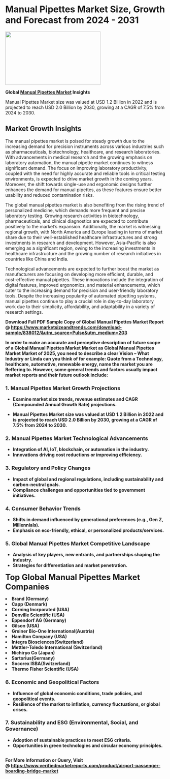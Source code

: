 <H1>Manual Pipettes Market Size, Growth and Forecast from 2024 - 2031</H1><img class="aligncenter size-medium wp-image-584254" src="https://thirdeyenews.in/wp-content/uploads/2024/09/Global-Market-Research-300x168.jpeg" alt="" width="300" height="168" /><p><strong>Global&nbsp;<a href="https://www.marketsizeandtrends.com/download-sample/838012/&amp;utm_source=Pulse&amp;utm_medium=203">Manual Pipettes Market</a> Insights</strong></p><p>Manual Pipettes Market size was valued at USD 1.2 Billion in 2022 and is projected to reach USD 2.0 Billion by 2030, growing at a CAGR of 7.5% from 2024 to 2030.</p><p><h2>Market Growth Insights</h2> <p>The manual pipettes market is poised for steady growth due to the increasing demand for precision instruments across various industries such as pharmaceuticals, biotechnology, healthcare, and research laboratories. With advancements in medical research and the growing emphasis on laboratory automation, the manual pipette market continues to witness significant demand. The focus on improving laboratory productivity, coupled with the need for highly accurate and reliable tools in critical testing environments, is expected to drive market growth in the coming years. Moreover, the shift towards single-use and ergonomic designs further enhances the demand for manual pipettes, as these features ensure better usability and reduced contamination risks.</p> <p><strong></strong></p> <p>The global manual pipettes market is also benefiting from the rising trend of personalized medicine, which demands more frequent and precise laboratory testing. Growing research activities in biotechnology, pharmaceuticals, and clinical diagnostics are expected to contribute positively to the market’s expansion. Additionally, the market is witnessing regional growth, with North America and Europe leading in terms of market share due to their well-established healthcare infrastructures and strong investments in research and development. However, Asia-Pacific is also emerging as a significant region, owing to the increasing investments in healthcare infrastructure and the growing number of research initiatives in countries like China and India.</p> <p>Technological advancements are expected to further boost the market as manufacturers are focusing on developing more efficient, durable, and cost-effective manual pipettes. These innovations include the integration of digital features, improved ergonomics, and material enhancements, which cater to the increasing demand for precision and user-friendly laboratory tools. Despite the increasing popularity of automated pipetting systems, manual pipettes continue to play a crucial role in day-to-day laboratory work due to their simplicity, affordability, and adaptability in a variety of research settings.</p> <p><strong></p><p><span class=""><strong>Download Full PDF Sample Copy of Global Manual Pipettes Market Report</strong> @ <a href="https://www.marketsizeandtrends.com/download-sample/838012/&amp;utm_source=Pulse&amp;utm_medium=203" target="_blank">https://www.marketsizeandtrends.com/download-sample/838012/&amp;utm_source=Pulse&amp;utm_medium=203</a></span></p><p>In order to make an accurate and perceptive description of future scope of a Global&nbsp;Manual Pipettes Market Market as Global&nbsp;Manual Pipettes Market Market of 2025, you need to describe a clear Vision &ndash; What Industry or Linda can you think of for example: Quote from a Technology, healthcare, automotive, renewable energy, name the market you are Reffering to. However, some general trends and factors usually impact market reports and their future outlook include:</p><h3>1.&nbsp;<strong>Manual Pipettes Market Growth Projections</strong></h3><ul><li>Examine market size trends, revenue estimates and CAGR (Compounded Annual Growth Rate) projections.</li><li><p>Manual Pipettes Market size was valued at USD 1.2 Billion in 2022 and is projected to reach USD 2.0 Billion by 2030, growing at a CAGR of 7.5% from 2024 to 2030.</p></li></ul><h3>2.&nbsp;<strong>Manual Pipettes Market Technological Advancements</strong></h3><ul><li>Integration of AI, IoT, blockchain, or automation in the industry.</li><li>Innovations driving cost reductions or improving efficiency.</li></ul><h3>3.&nbsp;<strong>Regulatory and Policy Changes</strong></h3><ul><li>Impact of global and regional regulations, including sustainability and carbon-neutral goals.</li><li>Compliance challenges and opportunities tied to government initiatives.</li></ul><h3>4.&nbsp;<strong>Consumer Behavior Trends</strong></h3><ul><li>Shifts in demand influenced by generational preferences (e.g., Gen Z, Millennials).</li><li>Emphasis on eco-friendly, ethical, or personalized products/services.</li></ul><h3>5.&nbsp;<strong>Global Manual Pipettes Market Competitive Landscape</strong></h3><ul><li>Analysis of key players, new entrants, and partnerships shaping the industry.</li><li>Strategies for differentiation and market penetration.</li></ul><p data-pm-slice="1 1 []"><span style="color: inherit; font-family: inherit; font-size: 25px;">Top Global Manual Pipettes Market Companies</span></p><div class="" data-test-id=""><p><li>Brand (Germany)</li><li> Capp (Denmark)</li><li> Corning Incrporated (USA)</li><li> Denville Scientific (USA)</li><li> Eppendorf AG (Germany)</li><li> Gilson (USA)</li><li> Greiner Bio-One International(Austria)</li><li> Hamilton Company (USA)</li><li> Integra Biosciences(Switzerland)</li><li> Mettler-Toledo International (Switzerland)</li><li> Nichiryo Co (Japan)</li><li> Sartorius(Germany)</li><li> Socorex ISBA(Switzerland)</li><li> Thermo Fisher Scientific (USA)</li></p></div><h3>6.&nbsp;<strong>Economic and Geopolitical Factors</strong></h3><ul><li>Influence of global economic conditions, trade policies, and geopolitical events.</li><li>Resilience of the market to inflation, currency fluctuations, or global crises.</li></ul><h3>7.&nbsp;<strong>Sustainability and ESG (Environmental, Social, and Governance)</strong></h3><ul><li>Adoption of sustainable practices to meet ESG criteria.</li><li>Opportunities in green technologies and circular economy principles.</li></ul><h2><strong style="font-size: 14px;">For More Information or Query, Visit @&nbsp;</strong><a style="background-color: #ffffff; font-size: 14px;" href="https://www.marketsizeandtrends.com/report/manual-pipettes-market/" target="_blank">https://www.verifiedmarketreports.com/product/airport-passenger-boarding-bridge-market</a></h2>
